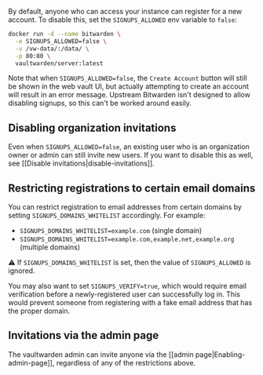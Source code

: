 By default, anyone who can access your instance can register for a new account. To disable this, set the `SIGNUPS_ALLOWED` env variable to `false`:

```sh
docker run -d --name bitwarden \
  -e SIGNUPS_ALLOWED=false \
  -v /vw-data/:/data/ \
  -p 80:80 \
  vaultwarden/server:latest
```

Note that when `SIGNUPS_ALLOWED=false`, the `Create Account` button will still be shown in the web vault UI, but actually attempting to create an account will result in an error message. Upstream Bitwarden isn't designed to allow disabling signups, so this can't be worked around easily.

## Disabling organization invitations

Even when `SIGNUPS_ALLOWED=false`, an existing user who is an organization owner or admin can still invite new users. If you want to disable this as well, see [[Disable invitations|disable-invitations]].

## Restricting registrations to certain email domains

You can restrict registration to email addresses from certain domains by setting `SIGNUPS_DOMAINS_WHITELIST` accordingly. For example:

* `SIGNUPS_DOMAINS_WHITELIST=example.com` (single domain)
* `SIGNUPS_DOMAINS_WHITELIST=example.com,example.net,example.org` (multiple domains)

:warning: If `SIGNUPS_DOMAINS_WHITELIST` is set, then the value of `SIGNUPS_ALLOWED` is ignored.

You may also want to set `SIGNUPS_VERIFY=true`, which would require email verification before a newly-registered user can successfully log in. This would prevent someone from registering with a fake email address that has the proper domain.

## Invitations via the admin page

The vaultwarden admin can invite anyone via the [[admin page|Enabling-admin-page]], regardless of any of the restrictions above.